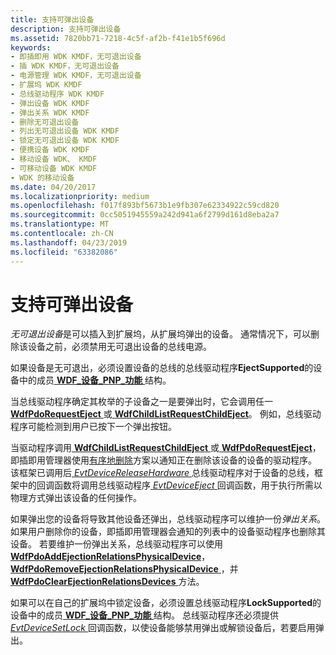 ```yaml
---
title: 支持可弹出设备
description: 支持可弹出设备
ms.assetid: 7820bb71-7218-4c5f-af2b-f41e1b5f696d
keywords:
- 即插即用 WDK KMDF，无可退出设备
- 插 WDK KMDF，无可退出设备
- 电源管理 WDK KMDF，无可退出设备
- 扩展坞 WDK KMDF
- 总线驱动程序 WDK KMDF
- 弹出设备 WDK KMDF
- 弹出关系 WDK KMDF
- 删除无可退出设备
- 列出无可退出设备 WDK KMDF
- 锁定无可退出设备 WDK KMDF
- 便携设备 WDK KMDF
- 移动设备 WDK、 KMDF
- 可移动设备 WDK KMDF
- WDK 的移动设备
ms.date: 04/20/2017
ms.localizationpriority: medium
ms.openlocfilehash: f017f893bf5673b1e9fb307e62334922c59cd820
ms.sourcegitcommit: 0cc5051945559a242d941a6f2799d161d8eba2a7
ms.translationtype: MT
ms.contentlocale: zh-CN
ms.lasthandoff: 04/23/2019
ms.locfileid: "63382086"
---
```

# <a name="supporting-ejectable-devices"></a>支持可弹出设备


*无可退出设备*是可以插入到扩展坞，从扩展坞弹出的设备。 通常情况下，可以删除该设备之前，必须禁用无可退出设备的总线电源。

如果设备是无可退出，必须设置设备的总线的总线驱动程序**EjectSupported**的设备中的成员[ **WDF\_设备\_PNP\_功能** ](https://msdn.microsoft.com/library/windows/hardware/ff551257)结构。

当总线驱动程序确定其枚举的子设备之一是要弹出时，它会调用任一[ **WdfPdoRequestEject** ](https://msdn.microsoft.com/library/windows/hardware/ff548817)或[ **WdfChildListRequestChildEject**](https://msdn.microsoft.com/library/windows/hardware/ff545641)。 例如，总线驱动程序可能检测到用户已按下一个弹出按钮。

当驱动程序调用[ **WdfChildListRequestChildEject** ](https://msdn.microsoft.com/library/windows/hardware/ff545641)或[ **WdfPdoRequestEject**](https://msdn.microsoft.com/library/windows/hardware/ff548817)，即插即用管理器使用[有序地删除](a-user-unplugs-a-device.md#orderly-removal)方案以通知正在删除该设备的设备的驱动程序。 该框架已调用后[ *EvtDeviceReleaseHardware* ](https://msdn.microsoft.com/library/windows/hardware/ff540890)总线驱动程序对于设备的总线，框架中的回调函数将调用总线驱动程序[ *EvtDeviceEject* ](https://msdn.microsoft.com/library/windows/hardware/ff540863)回调函数，用于执行所需以物理方式弹出该设备的任何操作。

如果弹出您的设备将导致其他设备还弹出，总线驱动程序可以维护一份*弹出关系*。 如果用户删除你的设备，即插即用管理器会通知的列表中的设备驱动程序也删除其设备。 若要维护一份弹出关系，总线驱动程序可以使用[ **WdfPdoAddEjectionRelationsPhysicalDevice**](https://msdn.microsoft.com/library/windows/hardware/ff548770)， [ **WdfPdoRemoveEjectionRelationsPhysicalDevice** ](https://msdn.microsoft.com/library/windows/hardware/ff548814)，并[ **WdfPdoClearEjectionRelationsDevices** ](https://msdn.microsoft.com/library/windows/hardware/ff548771)方法。

如果可以在自己的扩展坞中锁定设备，必须设置总线驱动程序**LockSupported**的设备中的成员[ **WDF\_设备\_PNP\_功能** ](https://msdn.microsoft.com/library/windows/hardware/ff551257)结构。 总线驱动程序还必须提供[ *EvtDeviceSetLock* ](https://msdn.microsoft.com/library/windows/hardware/ff540909)回调函数，以使设备能够禁用弹出或解锁设备后，若要启用弹出。

 

 





